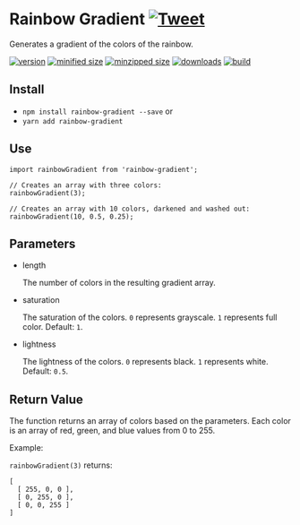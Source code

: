 # Rainbow Gradient [![Tweet](https://img.shields.io/twitter/url/http/shields.io.svg?style=social)](https://twitter.com/intent/tweet?text=Use%20rainbow-gradient%20to%20easily%20generate%20an%20array%20of%20smoothly-transitioned%20RGB%20values%20for%20any%20length,%20saturation,%20or%20lightness.&url=https://github.com/CharlesStover/rainbow-gradient&via=CharlesStover&hashtags=javascript,programming,webdev,webdeveloper,webdevelopment)

Generates a gradient of the colors of the rainbow.

[![version](https://img.shields.io/npm/v/rainbow-gradient.svg)](https://www.npmjs.com/package/rainbow-gradient)
[![minified size](https://img.shields.io/bundlephobia/min/rainbow-gradient.svg)](https://www.npmjs.com/package/rainbow-gradient)
[![minzipped size](https://img.shields.io/bundlephobia/minzip/rainbow-gradient.svg)](https://www.npmjs.com/package/rainbow-gradient)
[![downloads](https://img.shields.io/npm/dt/rainbow-gradient.svg)](https://www.npmjs.com/package/rainbow-gradient)
[![build](https://travis-ci.com/CharlesStover/rainbow-gradient.svg)](https://travis-ci.com/CharlesStover/rainbow-gradient/)

## Install

* `npm install rainbow-gradient --save` or
* `yarn add rainbow-gradient`

## Use

```JS
import rainbowGradient from 'rainbow-gradient';

// Creates an array with three colors:
rainbowGradient(3);

// Creates an array with 10 colors, darkened and washed out:
rainbowGradient(10, 0.5, 0.25);
```

## Parameters

* length

  The number of colors in the resulting gradient array.

* saturation

  The saturation of the colors. `0` represents grayscale. `1` represents full color. Default: `1`.

* lightness

  The lightness of the colors. `0` represents black. `1` represents white. Default: `0.5`.

## Return Value

The function returns an array of colors based on the parameters. Each color is an array of red, green, and blue values from 0 to 255.

Example:

`rainbowGradient(3)` returns:

```JS
[
  [ 255, 0, 0 ],
  [ 0, 255, 0 ],
  [ 0, 0, 255 ]
]
```
